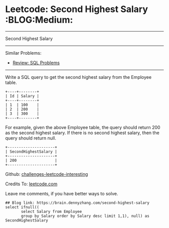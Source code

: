 # Leetcode: Second Highest Salary     :BLOG:Medium:


---

Second Highest Salary  

---

Similar Problems:  
-   [Review: SQL Problems](https://brain.dennyzhang.com/review-sql)

---

Write a SQL query to get the second highest salary from the Employee table.  

    +----+--------+
    | Id | Salary |
    +----+--------+
    | 1  | 100    |
    | 2  | 200    |
    | 3  | 300    |
    +----+--------+

For example, given the above Employee table, the query should return 200 as the second highest salary. If there is no second highest salary, then the query should return null.  

    +---------------------+
    | SecondHighestSalary |
    +---------------------+
    | 200                 |
    +---------------------+

Github: [challenges-leetcode-interesting](https://github.com/DennyZhang/challenges-leetcode-interesting/tree/master/second-highest-salary)  

Credits To: [leetcode.com](https://leetcode.com/problems/second-highest-salary/description/)  

Leave me comments, if you have better ways to solve.  

    ## Blog link: https://brain.dennyzhang.com/second-highest-salary
    select ifnull((
           select Salary from Employee
           group by Salary order by Salary desc limit 1,1), null) as SecondHighestSalary